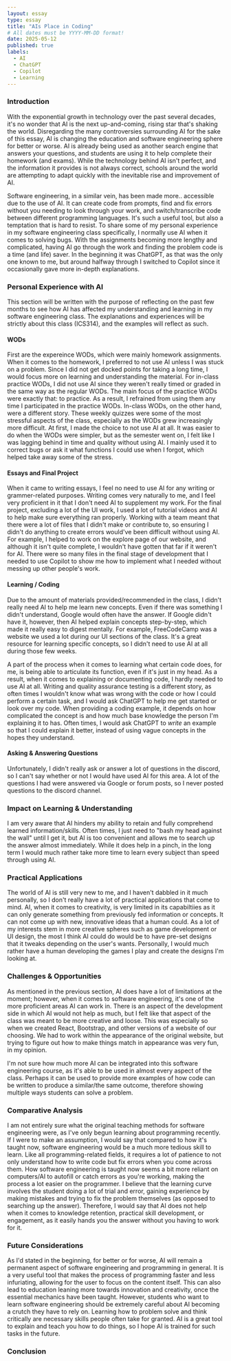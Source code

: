 ```yaml
---
layout: essay
type: essay
title: "AIs Place in Coding"
# All dates must be YYYY-MM-DD format!
date: 2025-05-12
published: true
labels:
  - AI
  - ChatGPT
  - Copilot
  - Learning
---
```


### Introduction

With the exponential growth in technology over the past several decades, it's no wonder that AI is the next up-and-coming, rising star that's shaking the world. Disregarding the many controversies surrounding AI for the sake of this essay, AI is changing the education and software engineering sphere for better or worse. AI is already being used as another search engine that answers your questions, and students are using it to help complete their homework (and exams). While the technology behind AI isn't perfect, and the information it provides is not always correct, schools around the world are attempting to adapt quickly with the inevitable rise and improvement of AI.

Software engineering, in a similar vein, has been made more.. accessible due to the use of AI. It can create code from prompts, find and fix errors without you needing to look through your work, and switch/transcribe code between different programming languages. It's such a useful tool, but also a temptation that is hard to resist. To share some of my personal experience in my software engineering class specifically, I normally use AI when it comes to solving bugs. With the assignments becoming more lengthy and complicated, having AI go through the work and finding the problem code is a time (and life) saver. In the beginning it was ChatGPT, as that was the only one known to me, but around halfway through I switched to Copilot since it occasionally gave more in-depth explanations.


### Personal Experience with AI

This section will be written with the purpose of reflecting on the past few months to see how AI has affected my understanding and learning in my software engineering class. The explanations and experiences will be strictly about this class (ICS314), and the examples will reflect as such.

#### WODs

First are the expereince WODs, which were mainly homework assignments. When it comes to the homework, I preferred to not use AI unless I was stuck on a problem. Since I did not get docked points for taking a long time, I would focus more on learning and understanding the material. For in-class practice WODs, I did not use AI since they weren't really timed or graded in the same way as the regular WODs. The main focus of the practice WODs were exactly that: to practice. As a result, I refrained from using them any time I participated in the practice WODs. In-class WODs, on the other hand, were a different story. These weekly quizzes were some of the most stressful aspects of the class, especially as the WODs grew increasingly more difficult. At first, I made the choice to not use AI at all. It was easier to do when the WODs were simpler, but as the semester went on, I felt like I was lagging behind in time and quality without using AI. I mainly used it to correct bugs or ask it what functions I could use when I forgot, which helped take away some of the stress.

#### Essays and Final Project

When it came to writing essays, I feel no need to use AI for any writing or grammer-related purposes. Writing comes very naturally to me, and I feel very proficient in it that I don't need AI to supplement my work. For the final project, excluding a lot of the UI work, I used a lot of tutorial videos and AI to help make sure everything ran properly. Working with a team meant that there were a lot of files that I didn't make or contribute to, so ensuring I didn't do anything to create errors would've been difficult without using AI. For example, I helped to work on the explore page of our website, and although it isn't quite complete, I wouldn't have gotten that far if it weren't for AI. There were so many files in the final stage of development that I needed to use Copilot to show me how to implement what I needed without messing up other people's work.

#### Learning / Coding

Due to the amount of materials provided/recommended in the class, I didn't really need AI to help me learn new concepts. Even if there was something I didn't understand, Google would often have the answer. If Google didn't have it, however, then AI helped explain concepts step-by-step, which made it really easy to digest mentally. For example, FreeCodeCamp was a website we used a lot during our UI sections of the class. It's a great resource for learning specific concepts, so I didn't need to use AI at all during those few weeks.

A part of the process when it comes to learning what certain code does, for me, is being able to articulate its function, even if it's just in my head. As a result, when it comes to explaining or documenting code, I hardly needed to use AI at all. Writing and quality assurance testing is a different story, as often times I wouldn't know what was wrong with the code or how I could perform a certain task, and I would ask ChatGPT to help me get started or look over my code. When providing a coding example, it depends on how complicated the concept is and how much base knowledge the person I'm explaining it to has. Often times, I would ask ChatGPT to *write* an example so that I could explain it better, instead of using vague concepts in the hopes they understand.

#### Asking & Answering Questions

Unfortunately, I didn't really ask or answer a lot of questions in the discord, so I can't say whether or not I would have used AI for this area. A lot of the questions I had were answered via Google or forum posts, so I never posted questions to the discord channel.


### Impact on Learning & Understanding

I am very aware that AI hinders my ability to retain and fully comprehend learned information/skills. Often times, I just need to "bash my head against the wall" until I get it, but AI is too convenient and allows me to search up the answer almost immediately. While it does help in a pinch, in the long term I would much rather take more time to learn every subject than speed through using AI.


### Practical Applications

The world of AI is still very new to me, and I haven't dabbled in it much personally, so I don't really have a lot of practical applications that come to mind. AI, when it comes to creativity, is very limited in its capabiltiies as it can only generate something from previously fed information or concepts. It can not come up with new, innovative ideas that a human could. As a lot of my interests stem in more creative spheres such as game development or UI design, the most I think AI could do would be to have pre-set designs that it tweaks depending on the user's wants. Personally, I would much rather have a human developing the games I play and create the designs I'm looking at.


### Challenges & Opportunities

As mentioned in the previous section, AI does have a lot of limitations at the moment; however, when it comes to software engineering, it's one of the more proficient areas AI can work in. There is an aspect of the development side in which AI would not help as much, but I felt like that aspect of the class was meant to be more creative and loose. This was especially so when we created React, Bootstrap, and other versions of a website of our choosing. We had to work within the appearance of the original website, but trying to figure out how to make things match in appearance was very fun, in my opinion.

I'm not sure how much more AI can be integrated into this software engineering course, as it's able to be used in almost every aspect of the class. Perhaps it can be used to provide more examples of how code can be written to produce a similar/the same outcome, therefore showing multiple ways students can solve a problem.


### Comparative Analysis

I am not entirely sure what the original teaching methods for software engineering were, as I've only begun learning about programming recently. If I were to make an assumption, I would say that compared to how it's taught now, software engineering would be a much more tedious skill to learn. Like all programming-related fields, it requires a lot of patience to not only understand how to write code but fix errors when you come across them. How software engineering is taught now seems a bit more reliant on computers/AI to autofill or catch errors as you're working, making the process a lot easier on the programmer. I believe that the learning curve involves the student doing a lot of trial and error, gaining experience by making mistakes and trying to fix the problem themselves (as opposed to searching up the answer). Therefore, I would say that AI does not help when it comes to knowledge retention, practical skill development, or engagement, as it easily hands you the answer without you having to work for it.


### Future Considerations

As I'd stated in the beginning, for better or for worse, AI will remain a permanent aspect of software engineering and programming in general. It is a very useful tool that makes the process of programming faster and less infuriating, allowing for the user to focus on the content itself. This can also lead to education leaning more towards innovation and creativity, once the essential mechanics have been taught. However, students who want to learn software engineering should be extremely careful about AI becoming a crutch they have to rely on. Learning how to problem solve and think critically are necessary skills people often take for granted. AI is a great tool to explain and teach you how to do things, so I hope AI is trained for such tasks in the future.


### Conclusion
